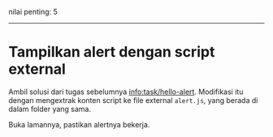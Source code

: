 nilai penting: 5

---

# Tampilkan alert dengan script external

Ambil solusi dari tugas sebelumnya <info:task/hello-alert>. Modifikasi itu dengan mengextrak konten script ke file external `alert.js`, yang berada di dalam folder yang sama.

Buka lamannya, pastikan alertnya bekerja.
